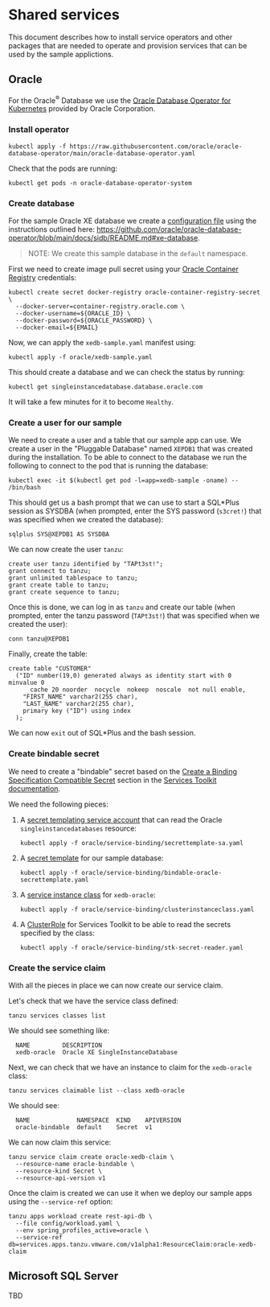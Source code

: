 # Shared services

This document describes how to install service operators and other packages that are needed to operate and provision services that can be used by the sample applictions.

## Oracle

For the Oracle<sup>®️</sup> Database we use the [Oracle Database Operator for Kubernetes](https://github.com/oracle/oracle-database-operator) provided by Oracle Corporation. 

### Install operator

```
kubectl apply -f https://raw.githubusercontent.com/oracle/oracle-database-operator/main/oracle-database-operator.yaml
```

Check that the pods are running:

```
kubectl get pods -n oracle-database-operator-system
```

### Create database

For the sample Oracle XE database we create a [configuration file](oracle/create/xedb-sample.yaml) using the instructions outlined here: https://github.com/oracle/oracle-database-operator/blob/main/docs/sidb/README.md#xe-database.

> NOTE: We create this sample database in the `default` namespace.

First we need to create image pull secret using your [Oracle Container Registry](https://container-registry.oracle.com) credentials:

```
kubectl create secret docker-registry oracle-container-registry-secret \
  --docker-server=container-registry.oracle.com \
  --docker-username=${ORACLE_ID} \
  --docker-password=${ORACLE_PASSWORD} \
  --docker-email=${EMAIL}
```

Now, we can apply the `xedb-sample.yaml` manifest using:

```
kubectl apply -f oracle/xedb-sample.yaml
```

This should create a database and we can check the status by running:

```
kubectl get singleinstancedatabase.database.oracle.com 
```

It will take a few minutes for it to become `Healthy`.

### Create a user for our sample

We need to create a user and a table that our sample app can use. We create a user in the "Pluggable Database" named `XEPDB1` that was created during the installation. To be able to connect to the database we run the following to connect to the pod that is running the database:

```
kubectl exec -it $(kubectl get pod -l=app=xedb-sample -oname) -- /bin/bash
```

This should get us a bash prompt that we can use to start a SQL*Plus session as SYSDBA (when prompted, enter the SYS password (`s3cret!`) that was specified when we created the database):

```
sqlplus SYS@XEPDB1 AS SYSDBA
```

We can now create the user `tanzu`:

```
create user tanzu identified by "TAPt3st!";
grant connect to tanzu;
grant unlimited tablespace to tanzu;
grant create table to tanzu;
grant create sequence to tanzu;
```

Once this is done, we can log in as `tanzu` and create our table (when prompted, enter the tanzu password (`TAPt3st!`) that was specified when we created the user):

```
conn tanzu@XEPDB1
```

Finally, create the table:

```
create table "CUSTOMER"
  ("ID" number(19,0) generated always as identity start with 0 minvalue 0
      cache 20 noorder  nocycle  nokeep  noscale  not null enable,
    "FIRST_NAME" varchar2(255 char),
    "LAST_NAME" varchar2(255 char),
    primary key ("ID") using index
  );
```

We can now `exit` out of SQL*Plus and the bash session.

### Create bindable secret

We need to create a "bindable" secret based on the [Create a Binding Specification Compatible Secret](https://docs.vmware.com/en/Services-Toolkit-for-VMware-Tanzu-Application-Platform/0.7/svc-tlk/GUID-usecases-rds-ack-manual.html#create-a-binding-specification-compatible-secret-3) section in the [Services Toolkit documentation](https://docs.vmware.com/en/Services-Toolkit-for-VMware-Tanzu-Application-Platform/0.7/svc-tlk/GUID-usecases-rds-ack-manual.html#create-a-binding-specification-compatible-secret-3).

We need the following pieces:

1. A [secret templating service account](oracle/service-binding/secrettemplate-sa.yaml) that can read the Oracle `singleinstancedatabases` resource:
    ```
    kubectl apply -f oracle/service-binding/secrettemplate-sa.yaml
    ```
2. A [secret template](oracle/service-binding/bindable-oracle-secrettemplate.yaml) for our sample database:
    ```
    kubectl apply -f oracle/service-binding/bindable-oracle-secrettemplate.yaml
    ```
3. A [service instance class](oracle/service-binding/clusterinstanceclass.yaml) for `xedb-oracle`:
    ```
    kubectl apply -f oracle/service-binding/clusterinstanceclass.yaml
    ```
4. A [ClusterRole](oracle/service-binding/stk-secret-reader.yaml) for Services Toolkit to be able to read the secrets specified by the class:
    ```
    kubectl apply -f oracle/service-binding/stk-secret-reader.yaml
    ```

### Create the service claim

With all the pieces in place we can now create our service claim.

Let's check that we have the service class defined:

```
tanzu services classes list
```

We should see something like:

```
  NAME         DESCRIPTION                       
  xedb-oracle  Oracle XE SingleInstanceDatabase  
```

Next, we can check that we have an instance to claim for the `xedb-oracle` class:

```
tanzu services claimable list --class xedb-oracle
```

We should see:

```
  NAME             NAMESPACE  KIND    APIVERSION  
  oracle-bindable  default    Secret  v1          
```

We can now claim this service:

```
tanzu service claim create oracle-xedb-claim \
  --resource-name oracle-bindable \
  --resource-kind Secret \
  --resource-api-version v1
```

Once the claim is created we can use it when we deploy our sample apps using the `--service-ref` option:

```
tanzu apps workload create rest-api-db \
  --file config/workload.yaml \
  --env spring_profiles_active=oracle \
  --service-ref db=services.apps.tanzu.vmware.com/v1alpha1:ResourceClaim:oracle-xedb-claim
```

## Microsoft SQL Server

TBD
